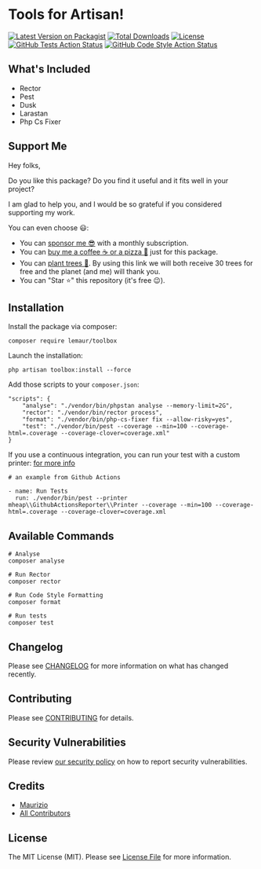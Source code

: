 # Tools for Artisan!

[![Latest Version on Packagist](https://img.shields.io/packagist/v/lemaur/toolbox.svg?style=flat-square)](https://packagist.org/packages/lemaur/toolbox)
[![Total Downloads](https://img.shields.io/packagist/dt/lemaur/toolbox.svg?style=flat-square)](https://packagist.org/packages/lemaur/toolbox)
[![License](https://poser.pugx.org/lemaur/toolbox/license)](//packagist.org/packages/lemaur/toolbox)
[![GitHub Tests Action Status](https://img.shields.io/github/workflow/status/lemaur/toolbox/run-tests?label=tests)](https://github.com/lemaur/toolbox/actions?query=workflow%3Arun-tests+branch%3Amaster)
[![GitHub Code Style Action Status](https://img.shields.io/github/workflow/status/lemaur/toolbox/Check%20&%20fix%20styling?label=code%20style)](https://github.com/lemaur/toolbox/actions?query=workflow%3A"Check+%26+fix+styling"+branch%3Amaster)

## What's Included
- Rector
- Pest
- Dusk
- Larastan
- Php Cs Fixer

## Support Me

Hey folks,

Do you like this package? Do you find it useful and it fits well in your project?

I am glad to help you, and I would be so grateful if you considered supporting my work.

You can even choose 😃:
* You can [sponsor me 😎](https://github.com/sponsors/leMaur) with a monthly subscription.
* You can [buy me a coffee ☕ or a pizza 🍕](https://github.com/sponsors/leMaur?frequency=one-time&sponsor=leMaur) just for this package.
* You can [plant trees 🌴](https://ecologi.com/lemaur?r=6012e849de97da001ddfd6c9). By using this link we will both receive 30 trees for free and the planet (and me) will thank you. 
* You can "Star ⭐" this repository (it's free 😉).

## Installation

Install the package via composer:
```
composer require lemaur/toolbox
```

Launch the installation:
```
php artisan toolbox:install --force
```

Add those scripts to your `composer.json`:
```
"scripts": {
    "analyse": "./vendor/bin/phpstan analyse --memory-limit=2G",
    "rector": "./vendor/bin/rector process",
    "format": "./vendor/bin/php-cs-fixer fix --allow-risky=yes",
    "test": "./vendor/bin/pest --coverage --min=100 --coverage-html=.coverage --coverage-clover=coverage.xml"
}
```

If you use a continuous integration, you can run your test with a custom printer:
[for more info](https://github.com/mheap/phpunit-github-actions-printer)
```
# an example from Github Actions

- name: Run Tests
  run: ./vendor/bin/pest --printer mheap\\GithubActionsReporter\\Printer --coverage --min=100 --coverage-html=.coverage --coverage-clover=coverage.xml
```

## Available Commands 

```
# Analyse
composer analyse

# Run Rector
composer rector

# Run Code Style Formatting
composer format

# Run tests
composer test
```

## Changelog

Please see [CHANGELOG](CHANGELOG.md) for more information on what has changed recently.

## Contributing

Please see [CONTRIBUTING](.github/CONTRIBUTING.md) for details.

## Security Vulnerabilities

Please review [our security policy](../../security/policy) on how to report security vulnerabilities.

## Credits

- [Maurizio](https://github.com/lemaur)
- [All Contributors](../../contributors)

## License

The MIT License (MIT). Please see [License File](LICENSE.md) for more information.
